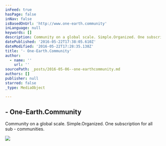 ```yaml
---
inFeed: true
hasPage: false
inNav: false
isBasedOnUrl: 'http://www.one-earth.community'
inLanguage: null
keywords: []
description: Community on a global scale. Simple.Organized. One subscription for all sub - communities.
datePublished: '2016-05-22T17:38:05.610Z'
dateModified: '2016-05-22T17:28:35.138Z'
title: '- One-Earth.Community'
author:
  - name: ''
    url: ''
sourcePath: _posts/2016-05-06--one-earthcommunity.md
authors: []
publisher: null
starred: false
_type: MediaObject

---
```

<article style=""><h1>- One-Earth.Community</h1><p>Community on a global scale. Simple.Organized. One subscription for all sub - communities.</p><img src="http://www.one-earth.community/wp-content/uploads/2015/06/collage-of-hope-and-irony-ver-6.00-fb.png" /></article>